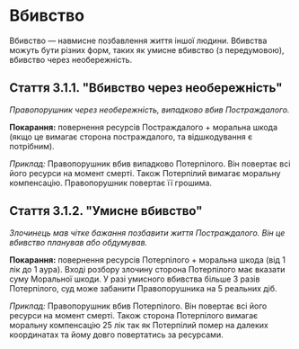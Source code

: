 # Вбивство

Вбивство — навмисне позбавлення життя іншої людини. Вбивства можуть бути різних форм, таких як умисне вбивство (з передумовою), вбивство через необережність.

## Стаття 3.1.1. "Вбивство через необережність"
*Правопорушник через необережність, випадково вбив Постраждалого.*

**Покарання:** повернення ресурсів Постраждалого + моральна шкода (якщо це вимагає сторона постраждалого, та відшкодування є потрібним).

_Приклад:_ Правопорушник вбив випадково Потерпілого. Він повертає всі його ресурси на момент смерті. Також Потерпілий вимагає моральну компенсацію. Правопорушник повертає її грошима.

## Стаття 3.1.2. "Умисне вбивство"
*Злочинець мав чітке бажання позбавити життя Постраждалого. Він це вбивство планував або обдумував.*

**Покарання:** повернення ресурсів Потерпілого + моральна шкода (від 1 лік до 1 аура). Вході розбору злочину сторона Потерпілого має вказати суму Моральної шкоди. У разі умисного вбивства більше 3 разів Потерпілого, суд може забанити Правопорушника на 5 реальних діб.

_Приклад:_ Правопорушник вбив Потерпілого. Він повертає всі його ресурси на момент смерті. Також сторона Потерпілого вимагає моральну компенсацію 25 лік так як Потерпілий помер на далеких координатах та йому довго повертатись за ресурсами. 